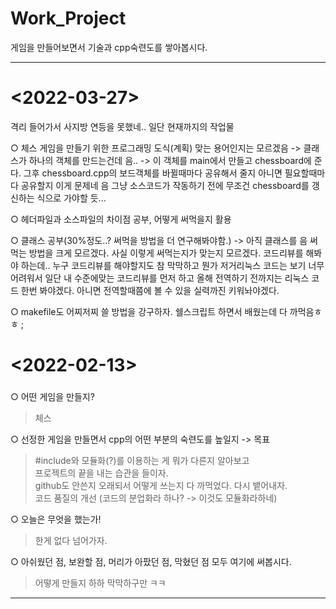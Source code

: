 # Work_Project
게임을 만들어보면서 기술과 cpp숙련도를 쌓아봅시다.

***
# <2022-03-27>
격리 들어가서 사지방 연등을 못했네..
일단 현재까지의 작업물

 ○ 체스 게임을 만들기 위한 프로그래밍 도식(계획) 맞는 용어인지는 모르겠음
 -> 클래스가 하나의 객체를 만드는건데 음..
 -> 이 객체를 main에서 만들고 chessboard에 준다.
 그후 chessboard.cpp의 보드객체를 바뀔때마다 공유해서 줄지 아니면 필요할때마다 공유할지 이게 문제네
 음 그냥 소스코드가 작동하기 전에 무조건 chessboard를 갱신하는 식으로 가야할 듯...
 
 ○ 헤더파일과 소스파일의 차이점 공부, 어떻게 써먹을지 활용
 
 ○ 클래스 공부(30%정도..? 써먹을 방법을 더 연구해봐야함.)
 -> 아직 클래스를 음 써먹는 방법을 크게 모르겠다.
 사실 이렇게 써먹는지가 맞는지 모르겠다.
 코드리뷰를 해봐야 하는데.. 누구 코드리뷰를 해야할지도 참 막막하고
 뭔가 저거리눅스 코드는 보기 너무 어려워서 일단 내 수준에맞는 코드리뷰를 먼저 하고
 올해 전역하기 전까지는 리눅스 코드 한번 봐야겠다. 아니면 전역할때쯤에 볼 수 있을 실력까진 키워놔야겠다.
 
 ○ makefile도 어찌저찌 쓸 방법을 강구하자. 쉘스크립트 하면서 배웠는데 다 까먹음ㅎ ㅎ ; 


# <2022-02-13>
#####
 ○ 어떤 게임을 만들지?   
>체스
  
 ○ 선정한 게임을 만들면서 cpp의 어떤 부분의 숙련도를 높일지 -> 목표
>#include와 모듈화(?)를 이용하는 게 뭐가 다른지 알아보고   
>프로젝트의 끝을 내는 습관을 들이자.   
>github도 안쓴지 오래되서 어떻게 쓰는지 다 까먹었다. 다시 뱉어내자.   
>코드 품질의 개선 (코드의 분업화라 하나? -> 이것도 모듈화라하네)   
   
 ○ 오늘은 무엇을 했는가!   
>한게 없다 넘어가자.
   
 ○ 아쉬웠던 점, 보완할 점, 머리가 아팠던 점, 막혔던 점 모두 여기에 써봅시다.   
>어떻게 만들지 하하 막막하구만 ㅋㅋ
***

